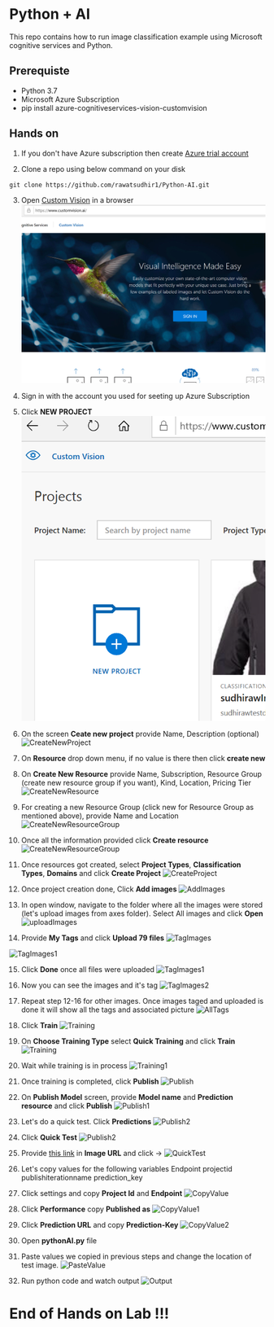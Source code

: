 # Python + AI
This repo contains how to run image classification example using Microsoft cognitive services  and Python. 


## Prerequiste
- Python 3.7
- Microsoft Azure Subscription
- pip install azure-cognitiveservices-vision-customvision

## Hands on

1. If you don't have Azure subscription then create [Azure trial account](https://azure.microsoft.com/en-us/free/?wt.mc_id=AID2463800_QSG_SCL_361865&ocid=AID2463800_QSG_SCL_361865&utm_medium=Owned%20%26%20Operated&utm_campaign=FY20_APAC_Dev%20Community_CFT_Internal%20Social)

2. Clone a repo using below command on your disk

```
git clone https://github.com/rawatsudhir1/Python-AI.git

```

3. Open [Custom Vision](https://www.customvision.ai/) in a browser
 ![SignIn](/Python-AI/HandsOnImages/0.png)


4. Sign in with the account you used for seeting up Azure Subscription


5. Click **NEW PROJECT**
![NewProject](/Python-AI/HandsOnImages/1.png)

6. On the screen **Ceate new project** provide Name, Description (optional) 
![CreateNewProject](/HandsOnImages/2.png)

7. On **Resource** drop down menu, if no value is there then click **create new**

8. On **Create New Resource** provide Name, Subscription, Resource Group (create new resource group if you want), Kind, Location, Pricing Tier
![CreateNewResource](/HandsOnImages/3.png)

9.  For creating a new Resource Group (click new for Resource Group as mentioned above), provide Name and Location 
![CreateNewResourceGroup](/HandsOnImages/3-1.png)

10. Once all the information provided click **Create resource**
![CreateNewResourceGroup](/HandsOnImages/4.png)

11. Once resources got created, select **Project Types**, **Classification Types**, **Domains** and click **Create Project**
![CreateProject](/HandsOnImages/5.png)

12. Once project creation done, Click **Add images**
![AddImages](/HandsOnImages/6.png)

13. In open window, navigate to the folder where all the images were stored (let's upload images from axes folder). Select All images and click **Open**
![uploadImages](/HandsOnImages/7.png)

14. Provide **My Tags** and click **Upload 79 files**
![TagImages](/HandsOnImages/8.png)

![TagImages1](/HandsOnImages/8-1.png)


15. Click **Done** once all files were uploaded
![TagImages1](/HandsOnImages/8-2.png)

16. Now you can see the images and it's tag
![TagImages2](/HandsOnImages/9.png)

17. Repeat step 12-16 for other images. Once images taged and uploaded is done it will show all the tags and associated picture
![AllTags](/HandsOnImages/10.png)

18. Click **Train** 
![Training](/HandsOnImages/11.png)

19. On **Choose Training Type** select **Quick Training** and click **Train**
![Training](/HandsOnImages/12.png)

20. Wait while training is in process
![Training1](/HandsOnImages/13.png)

21. Once training is completed, click **Publish**
![Publish](/HandsOnImages/14.png)

22. On **Publish Model** screen, provide **Model name** and **Prediction resource** and click **Publish**
![Publish1](/HandsOnImages/15.png)

23. Let's do a quick test. Click **Predictions** 
![Publish2](/HandsOnImages/16.png)

24. Click **Quick Test**
![Publish2](/HandsOnImages/17.png)

25. Provide [this link](https://www.sportforaction.com/wp-content/uploads/2017/08/Ski-Helmet-Ultralight-Sking-Helmet-CE-Certification-Snow-Ski-Skateboard-Snowboard-Helmet-55-61CM.jpg) in **Image URL** and click -> 
![QuickTest](/HandsOnImages/18.png)

26. Let's copy values for the following variables
    Endpoint
    projectid
    publishiterationname
    prediction_key
    
27. Click settings and copy **Project Id** and **Endpoint**
![CopyValue](/HandsOnImages/19.png)

28. Click **Performance** copy **Published as** 
 ![CopyValue1](/HandsOnImages/20.png)

29. Click **Prediction URL** and copy **Prediction-Key**
![CopyValue2](/HandsOnImages/21.png) 

30. Open **pythonAI.py** file

31. Paste values we copied in previous steps and change the location of test image. 
![PasteValue](/HandsOnImages/22.png)

32. Run python code and watch output
![Output](/HandsOnImages/23.png)


# End of Hands on Lab !!!